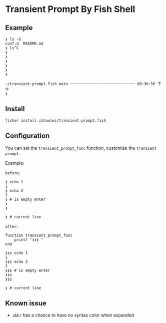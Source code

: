 # Transient Prompt By Fish Shell

## Example
```shell
❯ ls -G
conf.d  README.md
❯ ls^C
❯
❯
❯
❯
❯
❯

~/transient-prompt.fish main ───────────────────────────── 08:36:56 下午
❯
```

## Install
```fish
fisher install zzhaolei/transient-prompt.fish
```

## Configuration
You can set the `transient_prompt_func` function, customize the `transient prompt`.

Example:

`before`:
```shell
❯ echo 1
1
❯ echo 2
2
❯ # is empty enter
❯
❯

❯ # current line
```

`after`:
```
function transient_prompt_func
    printf "❯❯❯ "
end

❯❯❯ echo 1
1
❯❯❯ echo 2
2
❯❯❯ # is empty enter
❯❯❯
❯❯❯

❯ # current line
```

## Known issue
 - `abbr` has a chance to have no syntax color when expanded